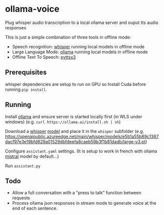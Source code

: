 # ollama-voice
Plug whisper audio transcription to a local ollama server and ouput tts audio responses

This is just a simple combination of three tools in offline mode:
 - Speech recognition: [whisper](https://github.com/openai/whisper) running local models in offline mode
 - Large Language Mode: [ollama](https://github.com/jmorganca/ollama) running local models in offline mode
 - Offline Text To Speech: [pyttsx3](https://pypi.org/project/pyttsx3/)

## Prerequisites

whisper dependencies are setup to run on GPU so Install Cuda before running `pip install`.

## Running

Install [ollama](https://ollama.ai/) and ensure server is started locally first (in WLS under windows) (e.g. `curl https://ollama.ai/install.sh | sh`)

Download a [whisper](https://github.com/openai/whisper) [model](https://github.com/openai/whisper#available-models-and-languages) and place it in the `whisper` subfolder (e.g. https://openaipublic.azureedge.net/main/whisper/models/e5b1a55b89c1367dacf97e3e19bfd829a01529dbfdeefa8caeb59b3f1b81dadb/large-v3.pt)

Configure `assistant.yaml` settings. (It is setup to work in french with ollama [mistral](https://ollama.ai/library/mistral) model by default...)

Run `assistant.py`

## Todo

- Allow a full conversation with a "press to talk" function between requests
- Process ollama json responses in stream mode to generate voice at the end of each sentence.